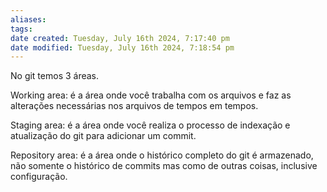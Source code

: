 ```yaml
---
aliases: 
tags: 
date created: Tuesday, July 16th 2024, 7:17:40 pm
date modified: Tuesday, July 16th 2024, 7:18:54 pm
---
```

No git temos 3 áreas.

Working area: é a área onde você trabalha com os arquivos e faz as alterações necessárias nos arquivos de tempos em tempos.

Staging area: é a área onde você realiza o processo de indexação e atualização do git para adicionar um commit.

Repository area: é a área onde o histórico completo do git é armazenado, não somente o histórico de commits mas como de outras coisas, inclusive configuração.